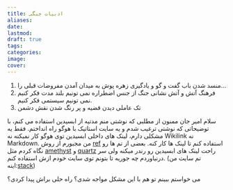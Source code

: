 ```yaml
---
title: ادبیات جنگی
aliases: 
date: 
lastmod: 
draft: true
tags: 
categories: 
image: 
cover:
---
```



1. منسد شدن باب گفت و گو و یادگیری زهره پوش به میدان آمدن مفروضات قبلی را...
2. فرهنگ آتش و آتش نشانی جنگ از جنس اضطراره نمی تونیم بلند مدت فکر کنیم نمی تونیم سیستمی فکر کنیم.
3. تک عاملی دیدن قضیه و پر رنگ شدن نقش دشمن




سلام امیر جان
ممنون از مطلبی که نوشتی
منم مدتیه از ابسیدین استفاده می کنم، با توضیحاتی که نوشتی ترغیب شدم و یه سایت استاتیک با هوگو راه انداختم.
فقط یه مشکلی دارم، لینک های داخلی ابسیدین توی هوگو کار نمیکنه نه Wikilink نه Markdown. من مجبورم از روش [ref](https://gohugo.io/content-management/cross-references/) استفاده کنم تا لینک ها کار کنه.
بعضی از تم ها رو نگاه کردم مثل [amethyst](https://github.com/64bitpandas/amethyst) و [quartz](https://github.com/jackyzha0/quartz) راحت لینک های ابسیدین رو رندر میکنه ولی سر درنیاوردم چه جوریه تا بتونم توی سایت خودم ازش استفاده کنم. (تم سایت من اینه:[stack](https://github.com/CaiJimmy/hugo-theme-stack))

می خواستم ببینم تو هم با این مشکل مواجه شدی؟ راه حلی براش پیدا کردی؟